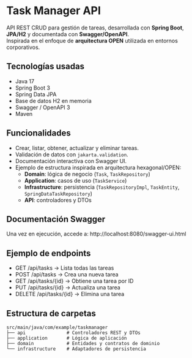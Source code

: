# Task Manager API

API REST CRUD para gestión de tareas, desarrollada con **Spring Boot**, **JPA/H2** y documentada con **Swagger/OpenAPI**.  
Inspirada en el enfoque de **arquitectura OPEN** utilizada en entornos corporativos.

## Tecnologías usadas
- Java 17
- Spring Boot 3
- Spring Data JPA
- Base de datos H2 en memoria
- Swagger / OpenAPI 3
- Maven

## Funcionalidades
- Crear, listar, obtener, actualizar y eliminar tareas.
- Validación de datos con `jakarta.validation`.
- Documentación interactiva con Swagger UI.
- Ejemplo de estructura inspirada en arquitectura hexagonal/OPEN:
  - **Domain**: lógica de negocio (`Task`, `TaskRepository`)
  - **Application**: casos de uso (`TaskService`)
  - **Infrastructure**: persistencia (`TaskRepositoryImpl`, `TaskEntity`, `SpringDataTaskRepository`)
  - **API**: controladores y DTOs
 
## Documentación Swagger
Una vez en ejecución, accede a: http://localhost:8080/swagger-ui.html

## Ejemplo de endpoints
- GET /api/tasks → Lista todas las tareas
- POST /api/tasks → Crea una nueva tarea
- GET /api/tasks/{id} → Obtiene una tarea por ID
- PUT /api/tasks/{id} → Actualiza una tarea
- DELETE /api/tasks/{id} → Elimina una tarea

## Estructura de carpetas
```plaintext
src/main/java/com/example/taskmanager
├── api               # Controladores REST y DTOs
├── application       # Lógica de aplicación
├── domain            # Entidades y contratos de dominio
└── infrastructure    # Adaptadores de persistencia




